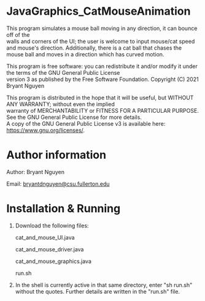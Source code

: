 # JavaGraphics_CatMouseAnimation

This program simulates a mouse ball moving in any direction, it can bounce off of the  
walls and corners of the UI; the user is welcome to input mouse/cat speed and mouse's direction. 
Additionally, there is a cat ball that chases the mouse ball and moves in a direction which has curved motion.

This program is free software: you can redistribute it and/or modify it under the terms of the GNU General Public License  
version 3 as published by the Free Software Foundation. Copyright (C) 2021 Bryant Nguyen

This program is distributed in the hope that it will be useful, but WITHOUT ANY WARRANTY; without even the implied         
warranty of MERCHANTABILITY or FITNESS FOR A PARTICULAR PURPOSE.  See the GNU General Public License for more details.     
A copy of the GNU General Public License v3 is available here:  <https://www.gnu.org/licenses/>.                           

# Author information 

  Author: Bryant Nguyen
  
  Email: bryantdnguyen@csu.fullerton.edu
  
# Installation & Running
  
  1. Download the following files:
      
      cat_and_mouse_UI.java
      
      cat_and_mouse_driver.java
      
      cat_and_mouse_graphics.java
      
      run.sh

2. In the shell is currently active in that same directory, enter "sh run.sh" without the quotes. Further details are written in the "run.sh" file.
